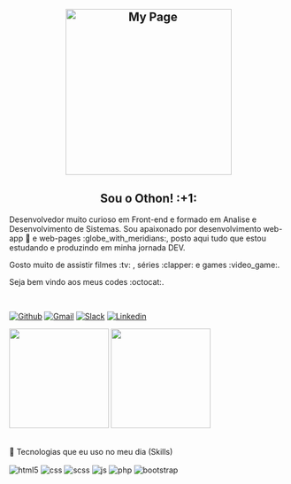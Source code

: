 <h2 align="center"><br/>
 <p align="center">
   <a href="https://othonsm.github.io/" target="_blank" ><img width="300px" src="https://github.com/othonsm/othonsm.github.io/blob/main/img/foto-perfil.png" align="center" alt="My Page" /></a>
</p> <!--![obiwan-hellothere](https://user-images.githubusercontent.com/38433238/139498468-4eb2c999-3ad6-4ee2-a580-6181c864b5d5.gif)<br/>-->

<h2 align="center" >Sou o Othon! :+1:</h2>
  
<p>Desenvolvedor muito curioso em Front-end e formado em Analise e Desenvolvimento de Sistemas. Sou apaixonado por desenvolvimento web-app 📱 e web-pages :globe_with_meridians:, posto aqui tudo que estou estudando e produzindo em minha jornada DEV.</p>
<p>Gosto muito de assistir filmes :tv: , séries :clapper: e games :video_game:.</p> 
<p>Seja bem vindo aos meus codes :octocat:.</p><br/>

  [![Github](https://img.shields.io/badge/GitHub-100000?style=for-the-badge&logo=github&logoColor=white)](https://github.com/othonsm)
  [![Gmail](https://img.shields.io/badge/Gmail-D14836?style=for-the-badge&logo=gmail&logoColor=white)](othonsmedeiro@gmail.com)
  [![Slack](https://img.shields.io/badge/Slack-4A154B?style=for-the-badge&logo=slack&logoColor=white)](https://app.slack.com/client/T017A1739LK/C0173326B2A/user_profile/U016V2QNA0P)
  [![Linkedin](https://img.shields.io/badge/LinkedIn-0077B5?style=for-the-badge&logo=linkedin&logoColor=white)](https://www.linkedin.com/in/othonmedeiros/)

<div style= align="center">
  <img height="180em" src="https://github-readme-stats.vercel.app/api?username=Othonsm&show_icons=true&theme=github_dark&include_all_commits=true&count_private=true"/>             <img height="180em" src="https://github-readme-stats.vercel.app/api/top-langs/?username=Othonsm&layout=compact&langs_count=7&theme=github_dark"/>
</div>

<div align="left"><br/>
  <p> 🚀 Tecnologias que eu uso no meu dia (Skills)</p>
  <div style="display: inline_block">
    <img align="center" alt="html5" src="https://img.shields.io/badge/HTML5-E34F26?style=for-the-badge&logo=html5&logoColor=white" />
    <img align="center" alt="css" src="https://img.shields.io/badge/CSS3-1572B6?style=for-the-badge&logo=css3&logoColor=white" />
    <img align="center" alt="scss" src="https://img.shields.io/badge/Sass-CC6699?style=for-the-badge&logo=sass&logoColor=white" />
    <img align="center" alt="js" src="https://img.shields.io/badge/JavaScript-F7DF1E?style=for-the-badge&logo=javascript&logoColor=black" />
    <img align="center" alt="php" src="https://img.shields.io/badge/WordPress-777BB4?style=for-the-badge&logo=php&logoColor=white" />
    <!--<img align="center" alt="css" src="https://img.shields.io/badge/React-20232A?style=for-the-badge&logo=react&logoColor=61DAFB" />-->
    <img align="center" alt="bootstrap" src="https://img.shields.io/badge/Bootstrap-563D7C?style=for-the-badge&logo=bootstrap&logoColor=white" />
  </div>
</div>
